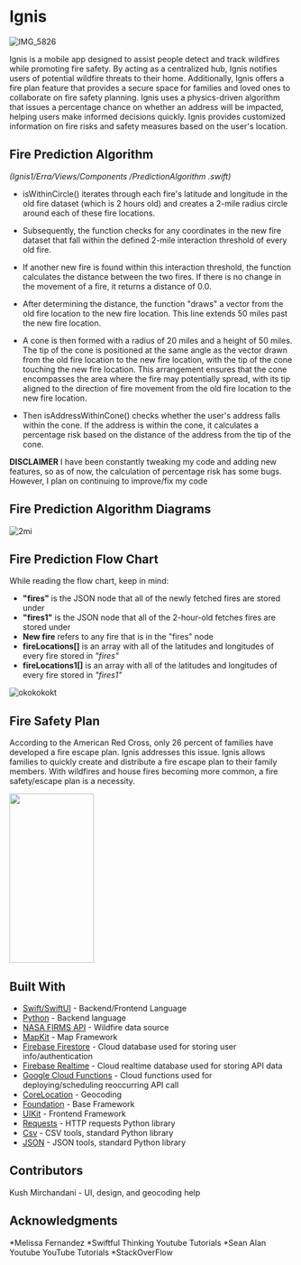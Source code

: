 # Ignis


![IMG_5826](https://github.com/heidischultz/Ignis/assets/99668295/80cbf587-e193-4df6-a7f1-69e1bb444c2d)



Ignis is a mobile app designed to assist people detect and track wildfires while promoting fire safety. By acting as a centralized hub, Ignis notifies users of potential wildfire threats to their home. Additionally, Ignis offers a fire plan feature that provides a secure space for families and loved ones to collaborate on fire safety planning. Ignis uses a physics-driven algorithm that issues a percentage chance on whether an address will be impacted, helping users make informed decisions quickly. Ignis provides customized information on fire risks and safety measures based on the user's location.





## Fire Prediction Algorithm
*(Ignis1/Erra/Views/Components /PredictionAlgorithm .swift)*

- isWithinCircle() iterates through each fire's latitude and longitude in the old fire dataset (which is 2 hours old) and creates a 2-mile radius circle around each of these fire locations.

- Subsequently, the function checks for any coordinates in the new fire dataset that fall within the defined 2-mile interaction threshold of every old fire.

- If another new fire is found within this interaction threshold, the function calculates the distance between the two fires. If there is no change in the movement of a fire, it returns a distance of 0.0.

- After determining the distance, the function "draws" a vector from the old fire location to the new fire location. This line extends 50 miles past the new fire location.

- A cone is then formed with a radius of 20 miles and a height of 50 miles. The tip of the cone is positioned at the same angle as the vector drawn from the old fire location to the new fire location, with the tip of the cone touching the new fire location. This arrangement ensures that the cone encompasses the area where the fire may potentially spread, with its tip aligned to the direction of fire movement from the old fire location to the new fire location.

- Then isAddressWithinCone() checks whether the user's address falls within the cone. If the address is within the cone, it calculates a percentage risk based on the distance of the address from the tip of the cone.

 **DISCLAIMER**
 I have been constantly tweaking my code and adding new features, so as of now, the calculation of percentage risk has some bugs. However, I plan on continuing to improve/fix my code
## Fire Prediction Algorithm Diagrams


![2mi](https://github.com/heidischultz/Ignis/assets/99668295/8cce7357-5b21-43bc-8d9d-11c25a342830)



 
## Fire Prediction Flow Chart
While reading the flow chart, keep in mind:
- **"fires"** is the JSON node that all of the newly fetched fires are stored under
- **"fires1"** is the JSON node that all of the 2-hour-old fetches fires are stored under
- **New fire** refers to any fire that is in the "fires" node
- **fireLocations[]** is an array with all of the latitudes and longitudes of every fire stored in *"fires"*
- **fireLocations1[]** is an array with all of the latitudes and longitudes of every fire stored in *"fires1"*



![okokokokt](https://github.com/heidischultz/Ignis/assets/99668295/7346a935-293f-4fa8-9de2-13c0455b5371)

## Fire Safety Plan
According to the American Red Cross, only 26 percent of families have developed a fire escape plan. Ignis addresses this issue. Ignis allows families to quickly create and distribute a fire escape plan to their family members. With wildfires and house fires becoming more common, a fire safety/escape plan is a necessity.


<img src="https://github.com/heidischultz/Ignis/assets/99668295/35f688c1-23f5-4a4e-8177-3a1a004643b6" width=150 height=300>



## Built With

* [Swift/SwiftUI](https://www.swift.org/) - Backend/Frontend Language
* [Python](https://www.python.org/) - Backend language
* [NASA FIRMS API](https://firms.modaps.eosdis.nasa.gov/api/) - Wildfire data source 
* [MapKit](https://developer.apple.com/documentation/mapkit/) - Map Framework
* [Firebase Firestore](https://firebase.google.com/docs/firestore) - Cloud database used for storing user info/authentication
* [Firebase Realtime](https://firebase.google.com/docs/database) - Cloud realtime database used for storing API data
* [Google Cloud Functions](https://cloud.google.com/functions#) - Cloud functions used for deploying/scheduling reoccurring API call
* [CoreLocation](https://developer.apple.com/documentation/corelocation) - Geocoding
* [Foundation](https://developer.apple.com/documentation/foundation) - Base Framework
* [UIKit](https://developer.apple.com/documentation/uikit) - Frontend Framework
* [Requests](https://pypi.org/project/requests/) - HTTP requests Python library
* [Csv](https://docs.python.org/3/library/csv.html) - CSV tools, standard Python library
* [JSON](https://docs.python.org/3/library/json.html) - JSON tools, standard Python library


## Contributors 

Kush Mirchandani - UI, design, and geocoding help

## Acknowledgments

*Melissa Fernandez
*Swiftful Thinking Youtube Tutorials
*Sean Alan Youtube YouTube Tutorials
*StackOverFlow








